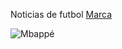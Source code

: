 Noticias de futbol
[Marca](https://www.marca.com/futbol.html)

![Mbappé](https://www.google.com/url?sa=i&url=https%3A%2F%2Fwww.realmadrid.com%2Fes-ES%2Ffutbol%2Fprimer-equipo-masculino%2Fplantilla%2Fkylian-mbappe&psig=AOvVaw0vAjdQ1mid5-X118Qq7LCZ&ust=1727346005661000&source=images&cd=vfe&opi=89978449&ved=0CBQQjRxqFwoTCMD21Lvv3YgDFQAAAAAdAAAAABAE)
